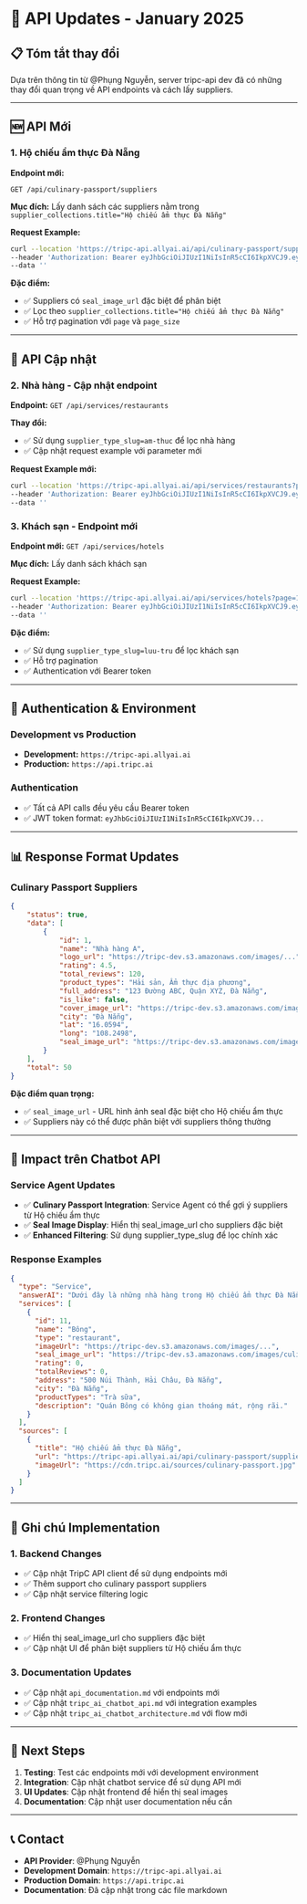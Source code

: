 # 🔄 API Updates - January 2025

## 📋 Tóm tắt thay đổi

Dựa trên thông tin từ @Phụng Nguyễn, server tripc-api dev đã có những thay đổi quan trọng về API endpoints và cách lấy suppliers.

---

## 🆕 API Mới

### 1. Hộ chiếu ẩm thực Đà Nẵng
**Endpoint mới:**
```
GET /api/culinary-passport/suppliers
```

**Mục đích:** Lấy danh sách các suppliers nằm trong `supplier_collections.title="Hộ chiếu ẩm thực Đà Nẵng"`

**Request Example:**
```bash
curl --location 'https://tripc-api.allyai.ai/api/culinary-passport/suppliers?page=1&page_size=100' \
--header 'Authorization: Bearer eyJhbGciOiJIUzI1NiIsInR5cCI6IkpXVCJ9.eyJ0eXBlIjoic2lnbmluIiwiaWQiOiI5MSIsImV4cCI6MTc1NTIzMDQ4OX0._-tMmdPo_z8kSoRIG6TeRf5yid51QydPc5Y2-Mk-uNQ' \
--data ''
```

**Đặc điểm:**
- ✅ Suppliers có `seal_image_url` đặc biệt để phân biệt
- ✅ Lọc theo `supplier_collections.title="Hộ chiếu ẩm thực Đà Nẵng"`
- ✅ Hỗ trợ pagination với `page` và `page_size`

---

## 🔄 API Cập nhật

### 2. Nhà hàng - Cập nhật endpoint
**Endpoint:** `GET /api/services/restaurants`

**Thay đổi:**
- ✅ Sử dụng `supplier_type_slug=am-thuc` để lọc nhà hàng
- ✅ Cập nhật request example với parameter mới

**Request Example mới:**
```bash
curl --location 'https://tripc-api.allyai.ai/api/services/restaurants?page=1&supplier_type_slug=am-thuc&page_size=5' \
--header 'Authorization: Bearer eyJhbGciOiJIUzI1NiIsInR5cCI6IkpXVCJ9.eyJ0eXBlIjoic2lnbmluIiwiaWQiOiI5MSIsImV4cCI6MTc1NTIzMDQ4OX0._-tMmdPo_z8kSoRIG6TeRf5yid51QydPc5Y2-Mk-uNQ' \
--data ''
```

### 3. Khách sạn - Endpoint mới
**Endpoint mới:** `GET /api/services/hotels`

**Mục đích:** Lấy danh sách khách sạn

**Request Example:**
```bash
curl --location 'https://tripc-api.allyai.ai/api/services/hotels?page=1&page_size=100&supplier_type_slug=luu-tru' \
--header 'Authorization: Bearer eyJhbGciOiJIUzI1NiIsInR5cCI6IkpXVCJ9.eyJ0eXBlIjoic2lnbmluIiwiaWQiOiI5MSIsImV4cCI6MTc1NTIzMDQ4OX0._-tMmdPo_z8kSoRIG6TeRf5yid51QydPc5Y2-Mk-uNQ' \
--data ''
```

**Đặc điểm:**
- ✅ Sử dụng `supplier_type_slug=luu-tru` để lọc khách sạn
- ✅ Hỗ trợ pagination
- ✅ Authentication với Bearer token

---

## 🔧 Authentication & Environment

### Development vs Production
- **Development:** `https://tripc-api.allyai.ai`
- **Production:** `https://api.tripc.ai`

### Authentication
- ✅ Tất cả API calls đều yêu cầu Bearer token
- ✅ JWT token format: `eyJhbGciOiJIUzI1NiIsInR5cCI6IkpXVCJ9...`

---

## 📊 Response Format Updates

### Culinary Passport Suppliers
```json
{
    "status": true,
    "data": [
        {
            "id": 1,
            "name": "Nhà hàng A",
            "logo_url": "https://tripc-dev.s3.amazonaws.com/images/...",
            "rating": 4.5,
            "total_reviews": 120,
            "product_types": "Hải sản, Ẩm thực địa phương",
            "full_address": "123 Đường ABC, Quận XYZ, Đà Nẵng",
            "is_like": false,
            "cover_image_url": "https://tripc-dev.s3.amazonaws.com/images/...",
            "city": "Đà Nẵng",
            "lat": "16.0594",
            "long": "108.2498",
            "seal_image_url": "https://tripc-dev.s3.amazonaws.com/images/culinary-passport-seal.png"
        }
    ],
    "total": 50
}
```

**Đặc điểm quan trọng:**
- ✅ `seal_image_url` - URL hình ảnh seal đặc biệt cho Hộ chiếu ẩm thực
- ✅ Suppliers này có thể được phân biệt với suppliers thông thường

---

## 🎯 Impact trên Chatbot API

### Service Agent Updates
- ✅ **Culinary Passport Integration**: Service Agent có thể gợi ý suppliers từ Hộ chiếu ẩm thực
- ✅ **Seal Image Display**: Hiển thị seal_image_url cho suppliers đặc biệt
- ✅ **Enhanced Filtering**: Sử dụng supplier_type_slug để lọc chính xác

### Response Examples
```json
{
  "type": "Service",
  "answerAI": "Dưới đây là những nhà hàng trong Hộ chiếu ẩm thực Đà Nẵng:",
  "services": [
    {
      "id": 11,
      "name": "Bông",
      "type": "restaurant",
      "imageUrl": "https://tripc-dev.s3.amazonaws.com/images/...",
      "seal_image_url": "https://tripc-dev.s3.amazonaws.com/images/culinary-passport-seal.png",
      "rating": 0,
      "totalReviews": 0,
      "address": "500 Núi Thành, Hải Châu, Đà Nẵng",
      "city": "Đà Nẵng",
      "productTypes": "Trà sữa",
      "description": "Quán Bông có không gian thoáng mát, rộng rãi."
    }
  ],
  "sources": [
    {
      "title": "Hộ chiếu ẩm thực Đà Nẵng", 
      "url": "https://tripc-api.allyai.ai/api/culinary-passport/suppliers",
      "imageUrl": "https://cdn.tripc.ai/sources/culinary-passport.jpg"
    }
  ]
}
```

---

## 📝 Ghi chú Implementation

### 1. Backend Changes
- ✅ Cập nhật TripC API client để sử dụng endpoints mới
- ✅ Thêm support cho culinary passport suppliers
- ✅ Cập nhật service filtering logic

### 2. Frontend Changes
- ✅ Hiển thị seal_image_url cho suppliers đặc biệt
- ✅ Cập nhật UI để phân biệt suppliers từ Hộ chiếu ẩm thực

### 3. Documentation Updates
- ✅ Cập nhật `api_documentation.md` với endpoints mới
- ✅ Cập nhật `tripc_ai_chatbot_api.md` với integration examples
- ✅ Cập nhật `tripc_ai_chatbot_architecture.md` với flow mới

---

## 🚀 Next Steps

1. **Testing**: Test các endpoints mới với development environment
2. **Integration**: Cập nhật chatbot service để sử dụng API mới
3. **UI Updates**: Cập nhật frontend để hiển thị seal images
4. **Documentation**: Cập nhật user documentation nếu cần

---

## 📞 Contact

- **API Provider**: @Phụng Nguyễn
- **Development Domain**: `https://tripc-api.allyai.ai`
- **Production Domain**: `https://api.tripc.ai`
- **Documentation**: Đã cập nhật trong các file markdown
